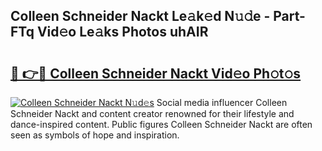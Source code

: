 ## Colleen Schneider Nackt Le𝚊k𝚎d N𝚞𝚍e - Part-FTq Vid𝚎o Le𝚊ks Photos uhAIR

# <h2><a href="http://fb8ljp.evod.top/?m=Colleen+Schneider+Nackt">🔗 👉🔴 Colleen Schneider Nackt Vid𝚎o Ph𝚘t𝚘s</a></h2>

[![Colleen Schneider Nackt N𝚞d𝚎s](https://i.imgur.com/8V9OHl7.gif)](http://fb8ljp.evod.top/?m=Colleen+Schneider+Nackt)
Social media influencer Colleen Schneider Nackt and content creator renowned for their lifestyle and dance-inspired content. Public figures Colleen Schneider Nackt are often seen as symbols of hope and inspiration. 
